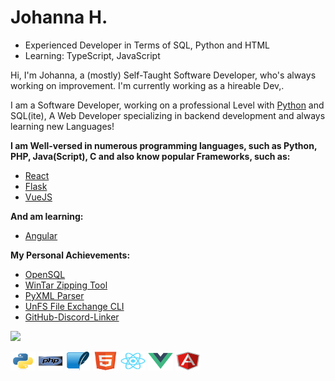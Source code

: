 
# Johanna H.

* Experienced Developer in Terms of SQL, Python and HTML
* Learning: TypeScript, JavaScript

Hi, I'm Johanna, a (mostly) Self-Taught Software Developer, who's always working on improvement. I'm currently working as a hireable Dev,.

I am a Software Developer, working on a professional Level with [Python](https://python.org) and SQL(ite), A Web Developer specializing in backend development and always learning new Languages!

**I am Well-versed in numerous programming languages, such as Python, PHP, Java(Script), C and also know popular Frameworks, such as:**
  * [React](https://reactjs.org)   
  * [Flask](https://flask.palletsproject.org)  
  * [VueJS](https://vuejs.org)  

**And am learning:**
  * [Angular](https://angular.io)  

**My Personal Achievements:**
  * [OpenSQL](https://opensql.hdljohanna.repl.co)  
  * [WinTar Zipping Tool](https://github.com/HdlJohanna/WinTar)  
  * [PyXML Parser](https://github.com/HdlJohanna/PyXML)  
  * [UnFS File Exchange CLI](https://github.com/HdlJohanna/unfs)  
  * [GitHub-Discord-Linker](https://github.com/HdlJohanna/githubbot)  

<img height="180em" src="https://github-readme-streak-stats.herokuapp.com/?user=HdlJohanna&theme=black-ice&hide_border=true&stroke=0000&background=060A0CD0"/>

<img align="center" alt="Python" height="30" width="40" src="https://raw.githubusercontent.com/devicons/devicon/master/icons/python/python-original.svg"> <img align="center" alt="Python" height="30" width="40" src="https://raw.githubusercontent.com/devicons/devicon/master/icons/php/php-original.svg"> <img align="center" alt="SQL" height="30" width="40" src="https://raw.githubusercontent.com/devicons/devicon/master/icons/sqlite/sqlite-original.svg"> <img align="center" alt="Python" height="30" width="40" src="https://raw.githubusercontent.com/devicons/devicon/master/icons/html5/html5-original.svg"> <img align="center" alt="React" height="30" width="40" src="https://raw.githubusercontent.com/devicons/devicon/master/icons/react/react-original.svg">
 <img align="center" alt="Vue" height="30" width="40" src="https://raw.githubusercontent.com/devicons/devicon/master/icons/vuejs/vuejs-original.svg">
 <img align="center" alt="Angular" height="30" width="40" src="https://raw.githubusercontent.com/devicons/devicon/master/icons/angularjs/angularjs-original.svg">
